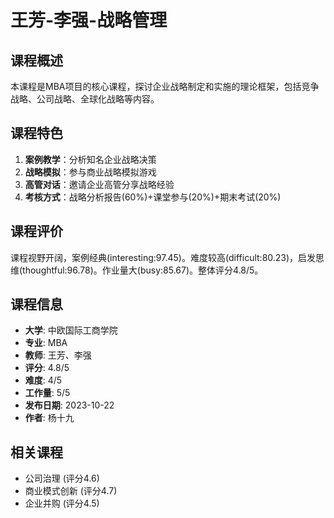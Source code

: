 # 王芳-李强-战略管理

## 课程概述
本课程是MBA项目的核心课程，探讨企业战略制定和实施的理论框架，包括竞争战略、公司战略、全球化战略等内容。

## 课程特色
1. **案例教学**：分析知名企业战略决策
2. **战略模拟**：参与商业战略模拟游戏
3. **高管对话**：邀请企业高管分享战略经验
4. **考核方式**：战略分析报告(60%)+课堂参与(20%)+期末考试(20%)

## 课程评价
课程视野开阔，案例经典(interesting:97.45)。难度较高(difficult:80.23)，启发思维(thoughtful:96.78)。作业量大(busy:85.67)。整体评分4.8/5。

## 课程信息
- **大学**: 中欧国际工商学院
- **专业**: MBA
- **教师**: 王芳、李强
- **评分**: 4.8/5
- **难度**: 4/5
- **工作量**: 5/5
- **发布日期**: 2023-10-22
- **作者**: 杨十九

## 相关课程
- 公司治理 (评分4.6)
- 商业模式创新 (评分4.7)
- 企业并购 (评分4.5)
